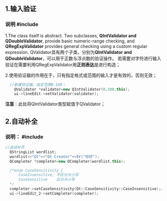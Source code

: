 ## 1.输入验证
### 说明  #include<QValidator>
1.The class itself is abstract. Two subclasses, **QIntValidator and QDoubleValidator**, provide basic numeric-range checking, and **QRegExpValidator** provides general checking using a custom regular expression.
QValidator具有两个子类，分别为**QIntValidator and QDoubleValidator**，可以用于正数与浮点数的验证操作。
若需要对字符进行输入验证在需要利用QRegExpValidator用**正则表达**是进行构造；

2.使用验证器的作用在于，只有指定格式或范围的输入才是有效的，否则无效；

```cpp
  //新建验证器，指定范围0-100；
    QValidator *validator=new QIntValidator(0,100,this);
    ui->lineEdit->setValidator(validator);
```
**注意**：此处将QIntValidator类型赋值于QValidator； 

## 2.自动补全
### 说明： #include<QCompleter>
  ```cpp
  //自动补齐
    QStringList wordlist;
    wordlist<<"Qt"<<"Qt Creator"<<tr("你好");
    QCompleter *completer=new QCompleter(wordlist,this);

    /*enum CaseSensitivity {
        CaseInsensitive, 不区分大小写
        CaseSensitive    区分大小写
    */
    completer->setCaseSensitivity(Qt::CaseSensitivity::CaseInsensitive);//不区分大小写
    ui->lineEdit_2->setCompleter(completer);
 
```
